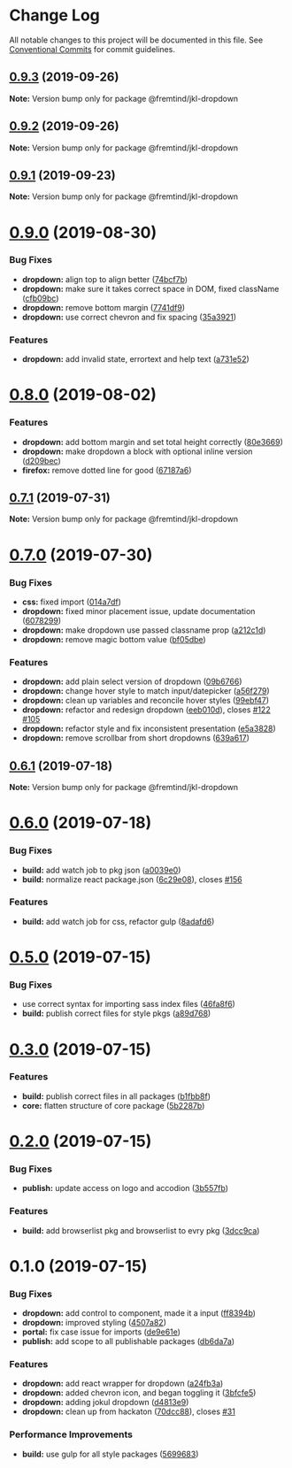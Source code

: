 # Change Log

All notable changes to this project will be documented in this file.
See [Conventional Commits](https://conventionalcommits.org) for commit guidelines.

## [0.9.3](https://github.com/fremtind/jokul/compare/@fremtind/jkl-dropdown@0.9.2...@fremtind/jkl-dropdown@0.9.3) (2019-09-26)

**Note:** Version bump only for package @fremtind/jkl-dropdown





## [0.9.2](https://github.com/fremtind/jokul/compare/@fremtind/jkl-dropdown@0.9.1...@fremtind/jkl-dropdown@0.9.2) (2019-09-26)

**Note:** Version bump only for package @fremtind/jkl-dropdown





## [0.9.1](https://github.com/fremtind/jokul/compare/@fremtind/jkl-dropdown@0.9.0...@fremtind/jkl-dropdown@0.9.1) (2019-09-23)

**Note:** Version bump only for package @fremtind/jkl-dropdown





# [0.9.0](https://github.com/fremtind/jokul/compare/@fremtind/jkl-dropdown@0.8.0...@fremtind/jkl-dropdown@0.9.0) (2019-08-30)


### Bug Fixes

* **dropdown:** align top to align better ([74bcf7b](https://github.com/fremtind/jokul/commit/74bcf7b))
* **dropdown:** make sure it takes correct space in DOM, fixed className ([cfb09bc](https://github.com/fremtind/jokul/commit/cfb09bc))
* **dropdown:** remove bottom margin ([7741df9](https://github.com/fremtind/jokul/commit/7741df9))
* **dropdown:** use correct chevron and fix spacing ([35a3921](https://github.com/fremtind/jokul/commit/35a3921))


### Features

* **dropdown:** add invalid state, errortext and help text ([a731e52](https://github.com/fremtind/jokul/commit/a731e52))





# [0.8.0](https://github.com/fremtind/jokul/compare/@fremtind/jkl-dropdown@0.7.1...@fremtind/jkl-dropdown@0.8.0) (2019-08-02)


### Features

* **dropdown:** add bottom margin and set total height correctly ([80e3669](https://github.com/fremtind/jokul/commit/80e3669))
* **dropdown:** make dropdown a block with optional inline version ([d209bec](https://github.com/fremtind/jokul/commit/d209bec))
* **firefox:** remove dotted line for good ([67187a6](https://github.com/fremtind/jokul/commit/67187a6))





## [0.7.1](https://github.com/fremtind/jokul/compare/@fremtind/jkl-dropdown@0.7.0...@fremtind/jkl-dropdown@0.7.1) (2019-07-31)

**Note:** Version bump only for package @fremtind/jkl-dropdown





# [0.7.0](https://github.com/fremtind/jokul/compare/@fremtind/jkl-dropdown@0.6.1...@fremtind/jkl-dropdown@0.7.0) (2019-07-30)


### Bug Fixes

* **css:** fixed import ([014a7df](https://github.com/fremtind/jokul/commit/014a7df))
* **dropdown:** fixed minor placement issue, update documentation ([6078299](https://github.com/fremtind/jokul/commit/6078299))
* **dropdown:** make dropdown use passed classname prop ([a212c1d](https://github.com/fremtind/jokul/commit/a212c1d))
* **dropdown:** remove magic bottom value ([bf05dbe](https://github.com/fremtind/jokul/commit/bf05dbe))


### Features

* **dropdown:** add plain select version of dropdown ([09b6766](https://github.com/fremtind/jokul/commit/09b6766))
* **dropdown:** change hover style to match input/datepicker ([a56f279](https://github.com/fremtind/jokul/commit/a56f279))
* **dropdown:** clean up variables and reconcile hover styles ([99ebf47](https://github.com/fremtind/jokul/commit/99ebf47))
* **dropdown:** refactor and redesign dropdown ([eeb010d](https://github.com/fremtind/jokul/commit/eeb010d)), closes [#122](https://github.com/fremtind/jokul/issues/122) [#105](https://github.com/fremtind/jokul/issues/105)
* **dropdown:** refactor style and fix inconsistent presentation ([e5a3828](https://github.com/fremtind/jokul/commit/e5a3828))
* **dropdown:** remove scrollbar from short dropdowns ([639a617](https://github.com/fremtind/jokul/commit/639a617))





## [0.6.1](https://github.com/fremtind/jokul/compare/@fremtind/jkl-dropdown@0.6.0...@fremtind/jkl-dropdown@0.6.1) (2019-07-18)

**Note:** Version bump only for package @fremtind/jkl-dropdown





# [0.6.0](https://github.com/fremtind/jokul/compare/@fremtind/jkl-dropdown@0.5.0...@fremtind/jkl-dropdown@0.6.0) (2019-07-18)


### Bug Fixes

* **build:** add watch job to pkg json ([a0039e0](https://github.com/fremtind/jokul/commit/a0039e0))
* **build:** normalize react package.json ([6c29e08](https://github.com/fremtind/jokul/commit/6c29e08)), closes [#156](https://github.com/fremtind/jokul/issues/156)


### Features

* **build:** add watch job for css, refactor gulp ([8adafd6](https://github.com/fremtind/jokul/commit/8adafd6))





# [0.5.0](https://github.com/fremtind/jokul/compare/@fremtind/jkl-dropdown@0.3.0...@fremtind/jkl-dropdown@0.5.0) (2019-07-15)


### Bug Fixes

* use correct syntax for importing sass index files ([46fa8f6](https://github.com/fremtind/jokul/commit/46fa8f6))
* **build:** publish correct files for style pkgs ([a89d768](https://github.com/fremtind/jokul/commit/a89d768))





# [0.3.0](https://github.com/fremtind/jokul/compare/@fremtind/jkl-dropdown@0.2.0...@fremtind/jkl-dropdown@0.3.0) (2019-07-15)


### Features

* **build:** publish correct files in all packages ([b1fbb8f](https://github.com/fremtind/jokul/commit/b1fbb8f))
* **core:** flatten structure of core package ([5b2287b](https://github.com/fremtind/jokul/commit/5b2287b))





# [0.2.0](https://github.com/fremtind/jokul/compare/@fremtind/jkl-dropdown@0.1.0...@fremtind/jkl-dropdown@0.2.0) (2019-07-15)

### Bug Fixes

-   **publish:** update access on logo and accodion ([3b557fb](https://github.com/fremtind/jokul/commit/3b557fb))

### Features

-   **build:** add browserlist pkg and browserlist to evry pkg ([3dcc9ca](https://github.com/fremtind/jokul/commit/3dcc9ca))

# 0.1.0 (2019-07-15)

### Bug Fixes

-   **dropdown:** add control to component, made it a input ([ff8394b](https://github.com/fremtind/jokul/commit/ff8394b))
-   **dropdown:** improved styling ([4507a82](https://github.com/fremtind/jokul/commit/4507a82))
-   **portal:** fix case issue for imports ([de9e61e](https://github.com/fremtind/jokul/commit/de9e61e))
-   **publish:** add scope to all publishable packages ([db6da7a](https://github.com/fremtind/jokul/commit/db6da7a))

### Features

-   **dropdown:** add react wrapper for dropdown ([a24fb3a](https://github.com/fremtind/jokul/commit/a24fb3a))
-   **dropdown:** added chevron icon, and began toggling it ([3bfcfe5](https://github.com/fremtind/jokul/commit/3bfcfe5))
-   **dropdown:** adding jokul dropdown ([d4813e9](https://github.com/fremtind/jokul/commit/d4813e9))
-   **dropdown:** clean up from hackaton ([70dcc88](https://github.com/fremtind/jokul/commit/70dcc88)), closes [#31](https://github.com/fremtind/jokul/issues/31)

### Performance Improvements

-   **build:** use gulp for all style packages ([5699683](https://github.com/fremtind/jokul/commit/5699683))
